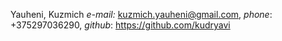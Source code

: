 Yauheni, Kuzmich
*e-mail:* kuzmich.yauheni@gmail.com, *phone*: +375297036290, *github*: https://github.com/kudryavi
